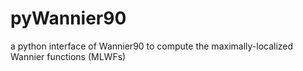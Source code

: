 # pyWannier90
a python interface of Wannier90 to compute the maximally-localized Wannier functions (MLWFs)
